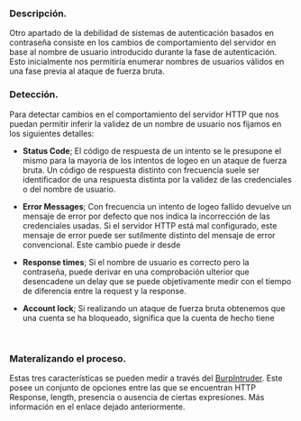 ### Descripción.

Otro apartado de la debilidad de sistemas de autenticación basados en contraseña consiste en los cambios de comportamiento del servidor en base al nombre de usuario introducido durante la fase de autenticación. Esto inicialmente nos permitiría enumerar nombres de usuarios válidos en una fase previa al ataque de fuerza bruta.
<br>

### Detección.

Para detectar cambios en el comportamiento del servidor HTTP que nos puedan permitir inferir la validez de un nombre de usuario nos fijamos en los siguientes detalles:

- **Status Code**; El código de respuesta de un intento se le presupone el mismo para la mayoría de los intentos de logeo en un ataque de fuerza bruta. Un código de respuesta distinto con frecuencia suele ser identificador de una respuesta distinta por la validez de las credenciales o del nombre de usuario.

- **Error Messages**; Con frecuencia un intento de logeo fallído devuelve un mensaje de error por defecto que nos indica la incorrección de las credenciales usadas. Si el servidor HTTP está mal configurado, este mensaje de error puede ser sutílmente distinto del mensaje de error convencional. Este cambio puede ir desde 

- **Response times**; Si el nombre de usuario es correcto pero la contraseña, puede derivar en una comprobación ulterior que desencadene un delay que se puede objetivamente medir con el tiempo de diferencia entre la request y la response.

- **Account lock**; Si realizando un ataque de fuerza bruta obtenemos que una cuenta se ha bloqueado, significa que la cuenta de hecho tiene 
<br>

### Materalizando el proceso.

Estas tres características se pueden medir a través del [BurpIntruder](https://portswigger.net/burp/documentation/desktop/tools/intruder/results). Este posee un conjunto de opciones entre las que se encuentran HTTP Response, length, presencia o ausencia de ciertas expresiones. Más información en el enlace dejado anteriormente.
